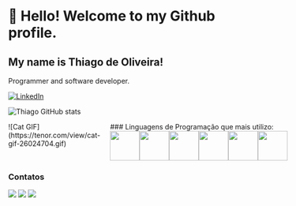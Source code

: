 # 👋 Hello! Welcome to my Github profile.
## My name is Thiago de Oliveira!
Programmer and software developer.

[![LinkedIn](https://img.shields.io/badge/LinkedIn-0077B5?style=for-the-badge&logo=linkedin&logoColor=white)](https://www.linkedin.com/in/thiago-de-oliveira-sampaio-0085a8239/)

![Thiago GitHub stats](https://github-readme-stats.vercel.app/api?username=skaduhs5232&show_icons=true&theme=tokyonight)

<div style="display: flex;">
  <div style="margin-right: 20px;">
    ![Cat GIF](https://tenor.com/view/cat-gif-26024704.gif)
  </div>
  
  <div>
    ### Linguagens de Programação que mais utilizo:
    <div style="display: flex;">
      <img src="https://cdn.jsdelivr.net/gh/devicons/devicon@latest/icons/typescript/typescript-original.svg" style="width: 60px; height: 60px;">
      <img src="https://cdn.jsdelivr.net/gh/devicons/devicon@latest/icons/javascript/javascript-original.svg" style="width: 60px; height: 60px;">
      <img src="https://cdn.jsdelivr.net/gh/devicons/devicon@latest/icons/java/java-original.svg" style="width: 60px; height: 60px;">
      <img src="https://cdn.jsdelivr.net/gh/devicons/devicon@latest/icons/angular/angular-original.svg" style="width: 60px; height: 60px;">
      <img src="https://cdn.jsdelivr.net/gh/devicons/devicon@latest/icons/html5/html5-original.svg" style="width: 60px; height: 60px;">
      <img src="https://cdn.jsdelivr.net/gh/devicons/devicon@latest/icons/mysql/mysql-original-wordmark.svg" style="width: 60px; height: 60px;">
    </div>
  </div>
</div>


### Contatos

<a href="https://instagram.com/thiao_samp" target="_blank"><img loading="lazy" src="https://img.shields.io/badge/-Instagram-%23E4405F?style=for-the-badge&logo=instagram&logoColor=white" target="_blank"></a>
<a href = "mailto:thiagooliveira1039@gmail.com"><img loading="lazy" src="https://img.shields.io/badge/Gmail-D14836?style=for-the-badge&logo=gmail&logoColor=white" target="_blank"></a>
<a href="https://api.whatsapp.com/send?phone=5585996227841" target="_blank">
  <img loading="lazy" src="https://img.shields.io/badge/-WhatsApp-%25ACD436?style=for-the-badge&logo=whatsapp&logoColor=white" target="_blank">
</a>


